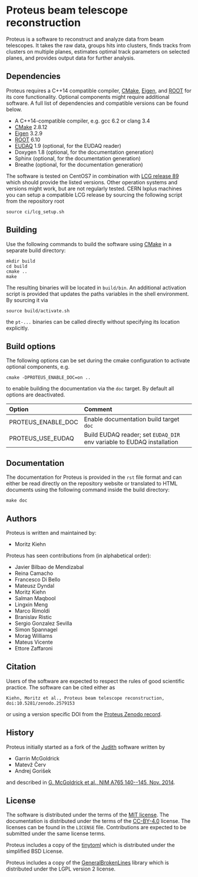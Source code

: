 Proteus beam telescope reconstruction
=====================================

Proteus is a software to reconstruct and analyze data from beam
telescopes. It takes the raw data, groups hits into clusters, finds
tracks from clusters on multiple planes, estimates optimal track
parameters on selected planes, and provides output data for further
analysis.

Dependencies
------------

Proteus requires a C++14 compatible compiler, [CMake][cmake], [Eigen][eigen],
and [ROOT][root] for its core functionality. Optional components might require
additional software. A full list of dependencies and compatible versions
can be found below.

*   A C++14-compatible compiler, e.g. gcc 6.2 or clang 3.4
*   [CMake][cmake] 2.8.12
*   [Eigen][eigen] 3.2.9
*   [ROOT][root] 6.10
*   [EUDAQ][eudaq] 1.9 (optional, for the EUDAQ reader)
*   Doxygen 1.8 (optional, for the documentation generation)
*   Sphinx (optional, for the documentation generation)
*   Breathe (optional, for the documentation generation)

The software is tested on CentOS7 in combination with
[LCG release 89][lcg89] which should provide the listed versions. Other
operation systems and versions might work, but are not regularly tested.
CERN lxplus machines you can setup a compatible LCG release by sourcing
the following script from the repository root

    source ci/lcg_setup.sh

Building
--------

Use the following commands to build the software using [CMake][cmake] in a
separate build directory:

    mkdir build
    cd build
    cmake ..
    make

The resulting binaries will be located in `build/bin`. An additional
activation script is provided that updates the paths variables in the shell
environment. By sourcing it via

    source build/activate.sh

the `pt-...` binaries can be called directly without specifying its location
explicitly.

Build options
-------------

The following options can be set during the cmake configuration to activate
optional components, e.g.

    cmake -DPROTEUS_ENABLE_DOC=on ..

to enable building the documentation via the `doc` target. By default all
options are deactivated.

| Option             | Comment |
| :----------------- | :------ |
| PROTEUS_ENABLE_DOC | Enable documentation build target `doc`
| PROTEUS_USE_EUDAQ  | Build EUDAQ reader; set `EUDAQ_DIR` env variable to EUDAQ installation

Documentation
-------------

The documentation for Proteus is provided in the `rst` file format and can
either be read directly on the repository website or translated to HTML
documents using the following command inside the build directory:

    make doc

Authors
-------

Proteus is written and maintained by:

*   Moritz Kiehn

Proteus has seen contributions from (in alphabetical order):

*   Javier Bilbao de Mendizabal
*   Reina Camacho
*   Francesco Di Bello
*   Mateusz Dyndal
*   Moritz Kiehn
*   Salman Maqbool
*   Lingxin Meng
*   Marco Rimoldi
*   Branislav Ristic
*   Sergio Gonzalez Sevilla
*   Simon Spannagel
*   Morag Williams
*   Mateus Vicente
*   Ettore Zaffaroni

Citation
--------

Users of the software are expected to respect the rules of good
scientific practice. The software can be cited either as

    Kiehn, Moritz et al., Proteus beam telescope reconstruction, doi:10.5281/zenodo.2579153

or using a version specific DOI from the
[Proteus Zenodo record][proteus-zenodo].

History
-------

Proteus initially started as a fork of the [Judith][judith-sw] software
written by

*   Garrin McGoldrick
*   Matevž Červ
*   Andrej Gorišek

and described in
[G. McGoldrick et al., NIM A765 140--145, Nov. 2014][judith-paper2014].

License
-------

The software is distributed under the terms of the
[MIT license][license-mit]. The documentation is distributed under the
terms of the [CC-BY-4.0][license-ccby4] license.  The licenses can be
found in the `LICENSE` file. Contributions are expected to be submitted
under the same license terms.

Proteus includes a copy of the [tinytoml][tinytoml] which is distributed under
the simplified BSD License.

Proteus includes a copy of the [GeneralBrokenLines][gbl] library which is
distributed under the LGPL version 2 license.


[cmake]: http://www.cmake.org
[eigen]: http://eigen.tuxfamily.org
[eudaq]: http://eudaq.github.io
[gbl]: https://www.terascale.de/wiki/generalbrokenlines
[judith-sw]: https://github.com/gmcgoldr/judith
[judith-paper2014]: http://dx.doi.org/10.1016/j.nima.2014.05.033
[lcg89]: http://lcginfo.cern.ch/release/89/
[license-bsd]: https://spdx.org/licenses/BSD-2-Clause.html
[license-ccby4]: https://creativecommons.org/licenses/by/4.0/
[license-mit]: https://spdx.org/licenses/MIT.html
[proteus-zenodo]: https://zenodo.org/record/2579153
[root]: https://root.cern.ch
[tinytoml]: https://github.com/mayah/tinytoml
